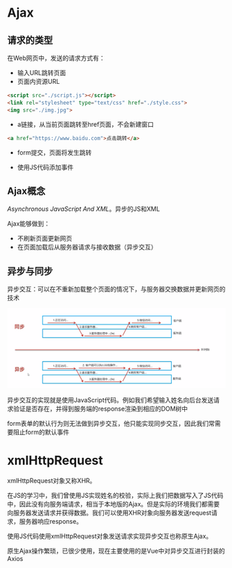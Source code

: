 # Ajax

## 请求的类型

在Web网页中，发送的请求方式有：

- 输入URL跳转页面
- 页面内资源URL

```html
<script src="./script.js"></script>
<link rel="stylesheet" type="text/css" href="./style.css">
<img src="./img.jpg"> 
```

- a链接，从当前页面跳转至href页面，不会新建窗口

```html
<a href="https://www.baidu.com">点击跳转</a>
```

- form提交，页面将发生跳转

- 使用JS代码添加事件

## Ajax概念

*Asynchronous JavaScript And XML*。异步的JS和XML

Ajax能够做到：

- 不刷新页面更新网页
- 在页面加载后从服务器请求与接收数据（异步交互）

## 异步与同步

异步交互：可以在不重新加载整个页面的情况下，与服务器交换数据并更新网页的技术

<img src="assets/image-20231102214622733.png" alt="image-20231102214622733" style="zoom: 50%;" />

异步交互的实现就是使用JavaScript代码。例如我们希望输入姓名向后台发送请求验证是否存在，并得到服务端的response渲染到相应的DOM树中

form表单的默认行为则无法做到异步交互，他只能实现同步交互，因此我们常需要阻止form的默认事件

# xmlHttpRequest

xmlHttpRequest对象又称XHR。

在JS的学习中，我们曾使用JS实现姓名的校验，实际上我们把数据写入了JS代码中，因此没有向服务端请求，相当于本地版的Ajax。但是实际的环境我们都需要向服务器发送请求并获得数据。我们可以使用XHR对象向服务器发送request请求，服务器响应response。

使用JS代码使用xmlHttpRequest对象发送请求实现异步交互也称原生Ajax。

原生Ajax操作繁琐，已很少使用，现在主要使用的是Vue中对异步交互进行封装的Axios

